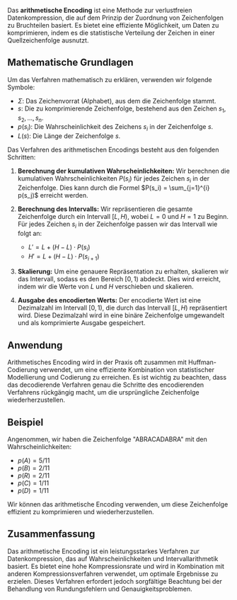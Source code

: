 
Das **arithmetische Encoding** ist eine Methode zur verlustfreien Datenkompression, die auf dem Prinzip der Zuordnung von Zeichenfolgen zu Bruchteilen basiert. Es bietet eine effiziente Möglichkeit, um Daten zu komprimieren, indem es die statistische Verteilung der Zeichen in einer Quellzeichenfolge ausnutzt.

## Mathematische Grundlagen

Um das Verfahren mathematisch zu erklären, verwenden wir folgende Symbole:

- $\Sigma$: Das Zeichenvorrat (Alphabet), aus dem die Zeichenfolge stammt.
- $s$: Die zu komprimierende Zeichenfolge, bestehend aus den Zeichen $s_1, s_2, \ldots, s_n$.
- $p(s_i)$: Die Wahrscheinlichkeit des Zeichens $s_i$ in der Zeichenfolge $s$.
- $L(s)$: Die Länge der Zeichenfolge $s$.

Das Verfahren des arithmetischen Encodings besteht aus den folgenden Schritten:

1. **Berechnung der kumulativen Wahrscheinlichkeiten:** Wir berechnen die kumulativen Wahrscheinlichkeiten $P(s_i)$ für jedes Zeichen $s_i$ in der Zeichenfolge. Dies kann durch die Formel $P(s_i) = \sum_{j=1}^{i} p(s_j)$ erreicht werden.

2. **Berechnung des Intervalls:** Wir repräsentieren die gesamte Zeichenfolge durch ein Intervall $[L, H)$, wobei $L = 0$ und $H = 1$ zu Beginn. Für jedes Zeichen $s_i$ in der Zeichenfolge passen wir das Intervall wie folgt an:
   
   - $L' = L + (H - L) \cdot P(s_i)$
   - $H' = L + (H - L) \cdot P(s_{i+1})$

3. **Skalierung:** Um eine genauere Repräsentation zu erhalten, skalieren wir das Intervall, sodass es den Bereich $[0, 1)$ abdeckt. Dies wird erreicht, indem wir die Werte von $L$ und $H$ verschieben und skalieren.

4. **Ausgabe des encodierten Werts:** Der encodierte Wert ist eine Dezimalzahl im Intervall $[0, 1)$, die durch das Intervall $[L, H)$ repräsentiert wird. Diese Dezimalzahl wird in eine binäre Zeichenfolge umgewandelt und als komprimierte Ausgabe gespeichert.

## Anwendung

Arithmetisches Encoding wird in der Praxis oft zusammen mit Huffman-Codierung verwendet, um eine effiziente Kombination von statistischer Modellierung und Codierung zu erreichen. Es ist wichtig zu beachten, dass das decodierende Verfahren genau die Schritte des encodierenden Verfahrens rückgängig macht, um die ursprüngliche Zeichenfolge wiederherzustellen.

## Beispiel

Angenommen, wir haben die Zeichenfolge "ABRACADABRA" mit den Wahrscheinlichkeiten:

- $p(A) = 5/11$
- $p(B) = 2/11$
- $p(R) = 2/11$
- $p(C) = 1/11$
- $p(D) = 1/11$

Wir können das arithmetische Encoding verwenden, um diese Zeichenfolge effizient zu komprimieren und wiederherzustellen.


## Zusammenfassung

Das arithmetische Encoding ist ein leistungsstarkes Verfahren zur Datenkompression, das auf Wahrscheinlichkeiten und Intervallarithmetik basiert. Es bietet eine hohe Kompressionsrate und wird in Kombination mit anderen Kompressionsverfahren verwendet, um optimale Ergebnisse zu erzielen. Dieses Verfahren erfordert jedoch sorgfältige Beachtung bei der Behandlung von Rundungsfehlern und Genauigkeitsproblemen.